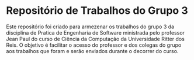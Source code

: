 # Repositório de Trabalhos do Grupo 3

Este repositório foi criado para armezenar os trabalhos do grupo 3 da disciplina de Pratica de Engenharia de Software ministrada pelo professor Jean Paul do curso de Ciência da Computação da Universidade Ritter dos Reis. O objetivo é facilitar o acesso do professor e dos colegas do grupo aos trabalhos que foram e serão enviados durante o decorrer do curso.